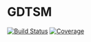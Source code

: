 # GDTSM

[![Build Status](https://github.com/econPreference/GDTSM.jl/actions/workflows/CI.yml/badge.svg?branch=main)](https://github.com/econPreference/GDTSM.jl/actions/workflows/CI.yml?query=branch%3Amain)
[![Coverage](https://codecov.io/gh/econPreference/GDTSM.jl/branch/main/graph/badge.svg)](https://codecov.io/gh/econPreference/GDTSM.jl)
